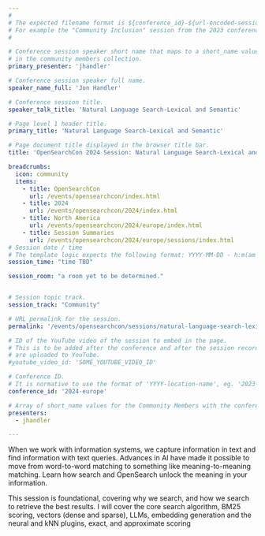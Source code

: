 ```yaml
---
#
# The expected filename format is ${conference_id}-${url-encoded-session-title}.md
# For example the "Community Inclusion" session from the 2023 conference in North America the title is "2023-north-america-community-inclusion.html"
#

# Conference session speaker short name that maps to a short_name value
# in the community members collection.
primary_presenter: 'jhandler'

# Conference session speaker full name.
speaker_name_full: 'Jon Handler'

# Conference session title.
speaker_talk_title: 'Natural Language Search-Lexical and Semantic'

# Page level 1 header title.
primary_title: 'Natural Language Search-Lexical and Semantic'

# Page document title displayed in the browser title bar.
title: 'OpenSearchCon 2024 Session: Natural Language Search-Lexical and Semantic'

breadcrumbs:
  icon: community
  items:
    - title: OpenSearchCon
      url: /events/opensearchcon/index.html
    - title: 2024
      url: /events/opensearchcon/2024/index.html
    - title: North America
      url: /events/opensearchcon/2024/europe/index.html
    - title: Session Summaries
      url: /events/opensearchcon/2024/europe/sessions/index.html
# Session date / time
# The template logic expects the following format: YYYY-MM-DD - h:m(am|pm)-(h:m(am|pm))
session_time: "time TBD"

session_room: "a room yet to be determined."


# Session topic track.
session_track: "Community"

# URL permalink for the session.
permalink: '/events/opensearchcon/sessions/natural-language-search-lexical-and-semantic.html'

# ID of the YouTube video of the session to embed in the page.
# This is to be added after the conference and after the session recordings
# are uploaded to YouTube.
#youtube_video_id: 'SOME_YOUTUBE_VIDEO_ID'

# Conference ID.
# It is normative to use the format of 'YYYY-location-name', eg. '2023-north-america'.
conference_id: '2024-europe'

# Array of short_name values for the Community Members with the conference_speaker persona whom are presenting the session. This includes the primary_speaker indicated above and any other presenters (if any).
presenters:
  - jhandler

---
```

When we work with information systems, we capture information in text and find information with text queries. Advances in AI have made it possible to move from word-to-word matching to something like meaning-to-meaning matching. Learn how search and OpenSearch unlock the meaning in your information.

This session is foundational, covering why we search, and how we search to retrieve the best results. I will cover the core search algorithm, BM25 scoring, vectors (dense and sparse), LLMs, embedding generation and the neural and kNN plugins, exact, and approximate scoring